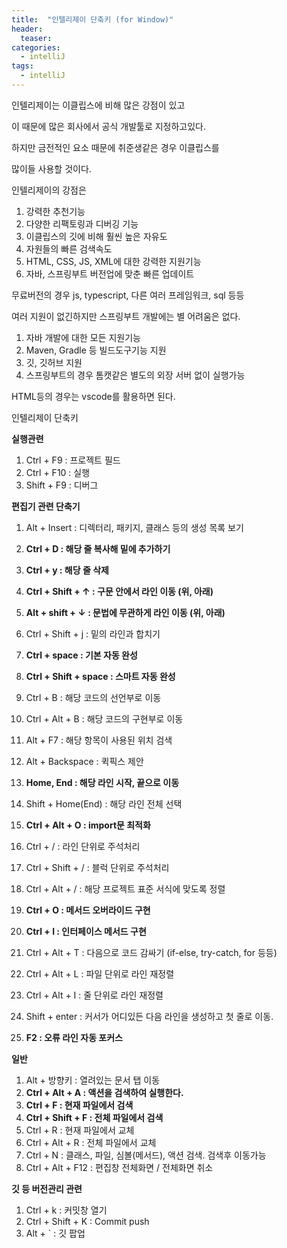 ```yaml
---
title:  "인텔리제이 단축키 (for Window)"
header:
  teaser: 
categories: 
  - intelliJ
tags:
  - intelliJ
---
```


인텔리제이는 이클립스에 비해 많은 강점이 있고

이 때문에 많은 회사에서 공식 개발툴로 지정하고있다.

하지만 금전적인 요소 때문에 취준생같은 경우 이클립스를

많이들 사용할 것이다.

인텔리제이의 강점은

1. 강력한 추천기능
2. 다양한 리팩토링과 디버깅 기능
3. 이클립스의 깃에 비해 훨씬 높은 자유도
4. 자원들의 빠른 검색속도
5. HTML, CSS, JS, XML에 대한 강력한 지원기능
6. 자바, 스프링부트 버전업에 맞춘 빠른 업데이트

무료버전의 경우 js, typescript, 다른 여러 프레임워크, sql 등등 

여러 지원이 없긴하지만 스프링부트 개발에는 별 어려움은 없다.

1. 자바 개발에 대한 모든 지원기능
2. Maven, Gradle 등 빌드도구기능 지원
3. 깃, 깃허브 지원
4. 스프링부트의 경우 톰캣같은 별도의 외장 서버 없이 실행가능

HTML등의 경우는 vscode를 활용하면 된다.

인텔리제이 단축키

**실행관련**
1. Ctrl + F9            : 프로젝트 필드
2. Ctrl + F10           : 실행
3. Shift + F9           : 디버그

**편집기 관련 단축기**

1. Alt + Insert         : 디렉터리, 패키지, 클래스 등의 생성 목록 보기
2. **Ctrl + D             : 해당 줄 복사해 밑에 추가하기**
3. **Ctrl + y             : 해당 줄 삭제**
4. **Ctrl + Shift + ↑     : 구문 안에서 라인 이동 (위, 아래)**
5. **Alt  + shift + ↓     : 문법에 무관하게 라인 이동 (위, 아래)**
6. Ctrl + Shift + j     : 밑의 라인과 합치기
7. **Ctrl + space         : 기본 자동 완성**
8. **Ctrl + Shift + space : 스마트 자동 완성**
9. Ctrl + B             : 해당 코드의 선언부로 이동
10. Ctrl + Alt + B      : 해당 코드의 구현부로 이동
11. Alt + F7            : 해당 항목이 사용된 위치 검색
12. Alt + Backspace     : 퀵픽스 제안
13. **Home, End           : 해당 라인 시작, 끝으로 이동**
14. Shift + Home(End)   : 해당 라인 전체 선택
16. **Ctrl + Alt + O      : import문 최적화**

17. Ctrl + /            : 라인 단위로 주석처리
18. Ctrl + Shift + /    : 블럭 단위로 주석처리
19. Ctrl + Alt + /      : 해당 프로젝트 표준 서식에 맞도록 정렬

20. **Ctrl + O            : 메서드 오버라이드 구현**
21. **Ctrl + I            : 인터페이스 메서드 구현**

22. Ctrl + Alt + T      : 다음으로 코드 감싸기 (if-else, try-catch, for 등등)
23. Ctrl + Alt + L      : 파일 단위로 라인 재정렬
24. Ctrl + Alt + I      : 줄 단위로 라인 재정렬
25. Shift + enter       : 커서가 어디있든 다음 라인을 생성하고 첫 줄로 이동.

26. **F2                  : 오류 라인 자동 포커스**


**일반**
1. Alt + 방향키         : 열려있는 문서 탭 이동
2. **Ctrl + Alt + A       : 액션을 검색하여 실행한다.**
3. **Ctrl + F             : 현재 파일에서 검색**
4. **Ctrl + Shift + F     : 전체 파일에서 검색**
5. Ctrl + R             : 현재 파일에서 교체
6. Ctrl + Alt + R       : 전체 파일에서 교체
7. Ctrl + N             : 클래스, 파일, 심볼(메서드), 액션 검색. 검색후 이동가능
8. Ctrl + Alt + F12     : 편집창 전체화면 / 전체화면 취소

**깃 등 버전관리 관련**
1. Ctrl + k             : 커밋창 열기
2. Ctrl + Shift + K     : Commit push
3. Alt + `              : 깃 팝업